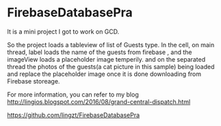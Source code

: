 # FirebaseDatabasePra
It is a mini project I got to work on GCD.   


So the project loads a tableview of list of Guests type.  In the cell,
on main thread, label loads the name of the guests from firebase , and the imageView loads a placeholder image temperily. 
and on the separated thread the photos of the guests(a cat picture in this sample) being loaded and replace the placeholder image once it is done downloading from Firebase storeage. 

For more information, you can refer to my blog http://lingios.blogspot.com/2016/08/grand-central-dispatch.html



https://github.com/lingzt/FirebaseDatabasePra
